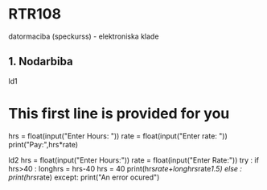 # RTR108
datormaciba (speckurss) - elektroniska klade
## 1. Nodarbiba

ld1
# This first line is provided for you
hrs = float(input("Enter Hours: "))
rate = float(input("Enter rate: "))
print("Pay:",hrs*rate)

ld2
hrs = float(input("Enter Hours:"))
rate = float(input("Enter Rate:"))
try :
    if hrs>40 :
        longhrs = hrs-40
        hrs = 40
        print(hrs*rate+longhrs*rate*1.5)
    else :
        print(hrs*rate)
except:
    print("An error ocured")
